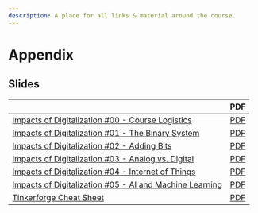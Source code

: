 ```yaml
---
description: A place for all links & material around the course.
---
```


# Appendix

## Slides

|  | PDF |
| :--- | :--- |
| [Impacts of Digitalization \#00 - Course Logistics](https://docs.google.com/presentation/d/1kxMBBjJ_n6rzP6sEudWRxzPB0I6JdiSTWxsT4jAEzN8/preview) | [PDF](https://docs.google.com/presentation/d/1kxMBBjJ_n6rzP6sEudWRxzPB0I6JdiSTWxsT4jAEzN8/export/pdf) |
| [Impacts of Digitalization \#01 - The Binary System](https://docs.google.com/presentation/d/1Zvvbp_m_OCb69UrZl93LKwoYpjcEscbq0ODOHIsp7A4/preview) | [PDF](https://docs.google.com/presentation/d/1Zvvbp_m_OCb69UrZl93LKwoYpjcEscbq0ODOHIsp7A4/export/pdf) |
| [Impacts of Digitalization \#02 - Adding Bits](https://docs.google.com/presentation/d/1PUb3ZxzvlayhDSz8Cls-R-gtMm2rcqBV1keyGv2nprw/preview) | [PDF](https://docs.google.com/presentation/d/1PUb3ZxzvlayhDSz8Cls-R-gtMm2rcqBV1keyGv2nprw/export?format=pdf) |
| [Impacts of Digitalization \#03 - Analog vs. Digital](https://docs.google.com/presentation/d/1PD7saxmXbGtfoVnQQWcSR4csBtvD2A4z5Nif64R4N0g/preview) | [PDF](https://docs.google.com/presentation/d/1PD7saxmXbGtfoVnQQWcSR4csBtvD2A4z5Nif64R4N0g/export?format=pdf) |
| [Impacts of Digitalization \#04 - Internet of Things](https://docs.google.com/presentation/d/1j0x5Cg9K83vtBkA0X1YzuDOffdjW-I_eQRb6O4s9Wj0/preview) | [PDF](https://docs.google.com/presentation/d/1j0x5Cg9K83vtBkA0X1YzuDOffdjW-I_eQRb6O4s9Wj0/export/pdf) |
| [Impacts of Digitalization \#05 - AI and Machine Learning](https://docs.google.com/presentation/d/1Q2KdEeLJSc2kD7kfguvI0tsgJ8Y_glZatywPIhyGuY8/preview) | [PDF](https://docs.google.com/presentation/d/1Q2KdEeLJSc2kD7kfguvI0tsgJ8Y_glZatywPIhyGuY8/export/pdf) |
| [Tinkerforge Cheat Sheet](https://docs.google.com/presentation/d/16ZpiNaHChr1rvPoiW8PgSHJvpZMbCfE0M8aSU_Rg6yk/preview) | [PDF](https://docs.google.com/presentation/d/16ZpiNaHChr1rvPoiW8PgSHJvpZMbCfE0M8aSU_Rg6yk/export/pdf) |

